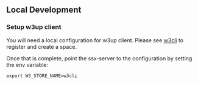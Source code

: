 ## Local Development

### Setup w3up client

You will need a local configuration for w3up client. Please see [w3cli](https://github.com/web3-storage/w3cli) to register and create a space.

Once that is complete, point the ssx-server to the configuration by setting the env variable:

```
export W3_STORE_NAME=w3cli
```
